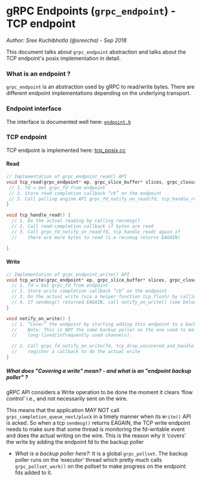 # gRPC Endpoints (`grpc_endpoint`) - TCP endpoint
_Author: Sree Kuchibhotla (@sreecha) - Sep 2018_

This document talks about `grpc_endpoint` abstraction and talks about the TCP endpoint's posix implementation in detail.

### What is an endpoint ?
`grpc_endpoint` is an abstraction used by gRPC to read/write bytes. There are different endpoint implementations depending on the underlying transport.


### Endpoint interface

The interface is documented well here: [`endpoint.h`](https://github.com/grpc/grpc/blob/v1.15.1/src/core/lib/iomgr/endpoint.h)

### TCP endpoint

TCP endpoint is implemented here: [tcp_posix.cc](https://github.com/grpc/grpc/blob/v1.15.1/src/core/lib/iomgr/tcp_posix.cc)

#### Read

``` C++
// Implementation of grpc_endpoint_read() API
void tcp_read(grpc_endpoint* ep, grpc_slice_buffer* slices, grpc_closure* cb) {
 // 1. fd = Get grpc_fd from endpoint
 // 2. Store read completion callback “cb” on the endpoint
 // 3. Call polling engine API grpc_fd_notify_on_read(fd, tcp_handle_read)
}
```

``` C++
void tcp_handle_read() {
  // 1. Do the actual reading by calling recvmsg()
  // 2. Call read-completion callback if bytes are read
  // 3. Call grpc_fd_notify_on_read(fd, tcp_handle_read) again if
  //    there are more bytes to read (i.e recvmsg returns EAGAIN)

}
```

#### Write

``` C++
// Implementation of grpc_endpoint_write() API
void tcp_write(grpc_endpoint* ep, grpc_slice_buffer* slices, grpc_closure* cb, void* arg) {
  // 1. fd = Get grpc_fd from endpoint
  // 2. Store write completion callback “cb” on the endpoint
  // 3. Do the actual write (via a helper function tcp_flush) by calling TCP sendmsg()
  // 4. If sendmsg() returned EAGAIN, call notify_on_write() (see below)
}

void notify_on_write() {
  // 1. “Cover” the endpoint by starting adding this endpoint to a backup poller
  //    Note: This is NOT the same backup poller as the one used to maintain
  //    long-lived/infrequently used channels).

  // 2. Call grpc_fd_notify_on_write(fd, tcp_drop_uncovered_and_handle_write) to
  //    register a callback to do the actual write
}

```

##### What does "Covering a write" mean? - and what is an "endpoint backup poller" ?
gRPC API considers a Write operation to be done the moment it clears ‘flow control’ i.e., and not necessarily sent on the wire.

This means that the application MAY NOT call `grpc_completion_queue_next/pluck` in a timely manner when its `Write()` API is acked. So when a tcp `sendmsg()` returns EAGAIN, the TCP write endpoint needs to make sure that some thread is monitoring the fd-writable event and does the actual writing on the wire. This is the reason why it ‘covers’ the write by adding the endpoint fd to the backup poller

- *What is a backup poller here?:* It is a global `grpc_pollset`. The backup poller runs on the ‘executor’ thread which pretty much calls `grpc_pollset_work()` on the pollset to make progress on the endpoint fds added to it.

